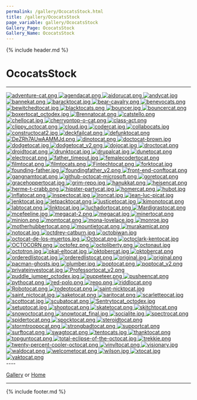 ```yaml
---
permalink: /gallery/OcocatsStock.html
title: /gallery/OcocatsStock
page_variable: gallery/OcocatsStock
Gallery_Page: OcocatsStock
Gallery_Name: OcocatsStock
---
```



{% include header.md %}

# OcocatsStock

----
<div class="image-container-OcocatsStock ImgContainer">
<a href="OcocatsStock/resized-adventure-cat.png" data-fancybox="gallery/Thumbnails/thumbnail-OcocatsStock-adventure-cat.png" data-caption="adventure-cat.png">
    <img class="image-thumb" src="https://Octocat-Dataset.imagelearning.community/gallery/Thumbnails/thumbnail-OcocatsStock-adventure-cat.png" alt="adventure-cat.png" />
</a>
<a href="OcocatsStock/resized-agendacat.png" data-fancybox="gallery/Thumbnails/thumbnail-OcocatsStock-agendacat.png" data-caption="agendacat.png">
    <img class="image-thumb" src="https://Octocat-Dataset.imagelearning.community/gallery/Thumbnails/thumbnail-OcocatsStock-agendacat.png" alt="agendacat.png" />
</a>
<a href="OcocatsStock/resized-aidorucat.png" data-fancybox="gallery/Thumbnails/thumbnail-OcocatsStock-aidorucat.png" data-caption="aidorucat.png">
    <img class="image-thumb" src="https://Octocat-Dataset.imagelearning.community/gallery/Thumbnails/thumbnail-OcocatsStock-aidorucat.png" alt="aidorucat.png" />
</a>
<a href="OcocatsStock/resized-andycat.jpg" data-fancybox="gallery/Thumbnails/thumbnail-OcocatsStock-andycat.jpg" data-caption="andycat.jpg">
    <img class="image-thumb" src="https://Octocat-Dataset.imagelearning.community/gallery/Thumbnails/thumbnail-OcocatsStock-andycat.jpg" alt="andycat.jpg" />
</a>
<a href="OcocatsStock/resized-bannekat.png" data-fancybox="gallery/Thumbnails/thumbnail-OcocatsStock-bannekat.png" data-caption="bannekat.png">
    <img class="image-thumb" src="https://Octocat-Dataset.imagelearning.community/gallery/Thumbnails/thumbnail-OcocatsStock-bannekat.png" alt="bannekat.png" />
</a>
<a href="OcocatsStock/resized-baracktocat.jpg" data-fancybox="gallery/Thumbnails/thumbnail-OcocatsStock-baracktocat.jpg" data-caption="baracktocat.jpg">
    <img class="image-thumb" src="https://Octocat-Dataset.imagelearning.community/gallery/Thumbnails/thumbnail-OcocatsStock-baracktocat.jpg" alt="baracktocat.jpg" />
</a>
<a href="OcocatsStock/resized-bear-cavalry.png" data-fancybox="gallery/Thumbnails/thumbnail-OcocatsStock-bear-cavalry.png" data-caption="bear-cavalry.png">
    <img class="image-thumb" src="https://Octocat-Dataset.imagelearning.community/gallery/Thumbnails/thumbnail-OcocatsStock-bear-cavalry.png" alt="bear-cavalry.png" />
</a>
<a href="OcocatsStock/resized-benevocats.png" data-fancybox="gallery/Thumbnails/thumbnail-OcocatsStock-benevocats.png" data-caption="benevocats.png">
    <img class="image-thumb" src="https://Octocat-Dataset.imagelearning.community/gallery/Thumbnails/thumbnail-OcocatsStock-benevocats.png" alt="benevocats.png" />
</a>
<a href="OcocatsStock/resized-bewitchedtocat.jpg" data-fancybox="gallery/Thumbnails/thumbnail-OcocatsStock-bewitchedtocat.jpg" data-caption="bewitchedtocat.jpg">
    <img class="image-thumb" src="https://Octocat-Dataset.imagelearning.community/gallery/Thumbnails/thumbnail-OcocatsStock-bewitchedtocat.jpg" alt="bewitchedtocat.jpg" />
</a>
<a href="OcocatsStock/resized-blacktocats.png" data-fancybox="gallery/Thumbnails/thumbnail-OcocatsStock-blacktocats.png" data-caption="blacktocats.png">
    <img class="image-thumb" src="https://Octocat-Dataset.imagelearning.community/gallery/Thumbnails/thumbnail-OcocatsStock-blacktocats.png" alt="blacktocats.png" />
</a>
<a href="OcocatsStock/resized-bouncer.jpg" data-fancybox="gallery/Thumbnails/thumbnail-OcocatsStock-bouncer.jpg" data-caption="bouncer.jpg">
    <img class="image-thumb" src="https://Octocat-Dataset.imagelearning.community/gallery/Thumbnails/thumbnail-OcocatsStock-bouncer.jpg" alt="bouncer.jpg" />
</a>
<a href="OcocatsStock/resized-bouncercat.png" data-fancybox="gallery/Thumbnails/thumbnail-OcocatsStock-bouncercat.png" data-caption="bouncercat.png">
    <img class="image-thumb" src="https://Octocat-Dataset.imagelearning.community/gallery/Thumbnails/thumbnail-OcocatsStock-bouncercat.png" alt="bouncercat.png" />
</a>
<a href="OcocatsStock/resized-boxertocat_octodex.jpg" data-fancybox="gallery/Thumbnails/thumbnail-OcocatsStock-boxertocat_octodex.jpg" data-caption="boxertocat_octodex.jpg">
    <img class="image-thumb" src="https://Octocat-Dataset.imagelearning.community/gallery/Thumbnails/thumbnail-OcocatsStock-boxertocat_octodex.jpg" alt="boxertocat_octodex.jpg" />
</a>
<a href="OcocatsStock/resized-Brennatocat.png" data-fancybox="gallery/Thumbnails/thumbnail-OcocatsStock-Brennatocat.png" data-caption="Brennatocat.png">
    <img class="image-thumb" src="https://Octocat-Dataset.imagelearning.community/gallery/Thumbnails/thumbnail-OcocatsStock-Brennatocat.png" alt="Brennatocat.png" />
</a>
<a href="OcocatsStock/resized-catstello.png" data-fancybox="gallery/Thumbnails/thumbnail-OcocatsStock-catstello.png" data-caption="catstello.png">
    <img class="image-thumb" src="https://Octocat-Dataset.imagelearning.community/gallery/Thumbnails/thumbnail-OcocatsStock-catstello.png" alt="catstello.png" />
</a>
<a href="OcocatsStock/resized-chellocat.jpg" data-fancybox="gallery/Thumbnails/thumbnail-OcocatsStock-chellocat.jpg" data-caption="chellocat.jpg">
    <img class="image-thumb" src="https://Octocat-Dataset.imagelearning.community/gallery/Thumbnails/thumbnail-OcocatsStock-chellocat.jpg" alt="chellocat.jpg" />
</a>
<a href="OcocatsStock/resized-cherryontop-o-cat.png" data-fancybox="gallery/Thumbnails/thumbnail-OcocatsStock-cherryontop-o-cat.png" data-caption="cherryontop-o-cat.png">
    <img class="image-thumb" src="https://Octocat-Dataset.imagelearning.community/gallery/Thumbnails/thumbnail-OcocatsStock-cherryontop-o-cat.png" alt="cherryontop-o-cat.png" />
</a>
<a href="OcocatsStock/resized-class-act.png" data-fancybox="gallery/Thumbnails/thumbnail-OcocatsStock-class-act.png" data-caption="class-act.png">
    <img class="image-thumb" src="https://Octocat-Dataset.imagelearning.community/gallery/Thumbnails/thumbnail-OcocatsStock-class-act.png" alt="class-act.png" />
</a>
<a href="OcocatsStock/resized-clippy_octocat.png" data-fancybox="gallery/Thumbnails/thumbnail-OcocatsStock-clippy_octocat.png" data-caption="clippy_octocat.png">
    <img class="image-thumb" src="https://Octocat-Dataset.imagelearning.community/gallery/Thumbnails/thumbnail-OcocatsStock-clippy_octocat.png" alt="clippy_octocat.png" />
</a>
<a href="OcocatsStock/resized-cloud.jpg" data-fancybox="gallery/Thumbnails/thumbnail-OcocatsStock-cloud.jpg" data-caption="cloud.jpg">
    <img class="image-thumb" src="https://Octocat-Dataset.imagelearning.community/gallery/Thumbnails/thumbnail-OcocatsStock-cloud.jpg" alt="cloud.jpg" />
</a>
<a href="OcocatsStock/resized-codercat.jpg" data-fancybox="gallery/Thumbnails/thumbnail-OcocatsStock-codercat.jpg" data-caption="codercat.jpg">
    <img class="image-thumb" src="https://Octocat-Dataset.imagelearning.community/gallery/Thumbnails/thumbnail-OcocatsStock-codercat.jpg" alt="codercat.jpg" />
</a>
<a href="OcocatsStock/resized-collabocats.jpg" data-fancybox="gallery/Thumbnails/thumbnail-OcocatsStock-collabocats.jpg" data-caption="collabocats.jpg">
    <img class="image-thumb" src="https://Octocat-Dataset.imagelearning.community/gallery/Thumbnails/thumbnail-OcocatsStock-collabocats.jpg" alt="collabocats.jpg" />
</a>
<a href="OcocatsStock/resized-constructocat2.jpg" data-fancybox="gallery/Thumbnails/thumbnail-OcocatsStock-constructocat2.jpg" data-caption="constructocat2.jpg">
    <img class="image-thumb" src="https://Octocat-Dataset.imagelearning.community/gallery/Thumbnails/thumbnail-OcocatsStock-constructocat2.jpg" alt="constructocat2.jpg" />
</a>
<a href="OcocatsStock/resized-deckfailcat.png" data-fancybox="gallery/Thumbnails/thumbnail-OcocatsStock-deckfailcat.png" data-caption="deckfailcat.png">
    <img class="image-thumb" src="https://Octocat-Dataset.imagelearning.community/gallery/Thumbnails/thumbnail-OcocatsStock-deckfailcat.png" alt="deckfailcat.png" />
</a>
<a href="OcocatsStock/resized-defunktocat.png" data-fancybox="gallery/Thumbnails/thumbnail-OcocatsStock-defunktocat.png" data-caption="defunktocat.png">
    <img class="image-thumb" src="https://Octocat-Dataset.imagelearning.community/gallery/Thumbnails/thumbnail-OcocatsStock-defunktocat.png" alt="defunktocat.png" />
</a>
<a href="OcocatsStock/resized-DeZRh7AUwAAMMJd.png" data-fancybox="gallery/Thumbnails/thumbnail-OcocatsStock-DeZRh7AUwAAMMJd.png" data-caption="DeZRh7AUwAAMMJd.png">
    <img class="image-thumb" src="https://Octocat-Dataset.imagelearning.community/gallery/Thumbnails/thumbnail-OcocatsStock-DeZRh7AUwAAMMJd.png" alt="DeZRh7AUwAAMMJd.png" />
</a>
<a href="OcocatsStock/resized-dinotocat.png" data-fancybox="gallery/Thumbnails/thumbnail-OcocatsStock-dinotocat.png" data-caption="dinotocat.png">
    <img class="image-thumb" src="https://Octocat-Dataset.imagelearning.community/gallery/Thumbnails/thumbnail-OcocatsStock-dinotocat.png" alt="dinotocat.png" />
</a>
<a href="OcocatsStock/resized-doctocat-brown.jpg" data-fancybox="gallery/Thumbnails/thumbnail-OcocatsStock-doctocat-brown.jpg" data-caption="doctocat-brown.jpg">
    <img class="image-thumb" src="https://Octocat-Dataset.imagelearning.community/gallery/Thumbnails/thumbnail-OcocatsStock-doctocat-brown.jpg" alt="doctocat-brown.jpg" />
</a>
<a href="OcocatsStock/resized-dodgetocat.jpg" data-fancybox="gallery/Thumbnails/thumbnail-OcocatsStock-dodgetocat.jpg" data-caption="dodgetocat.jpg">
    <img class="image-thumb" src="https://Octocat-Dataset.imagelearning.community/gallery/Thumbnails/thumbnail-OcocatsStock-dodgetocat.jpg" alt="dodgetocat.jpg" />
</a>
<a href="OcocatsStock/resized-dodgetocat_v2.png" data-fancybox="gallery/Thumbnails/thumbnail-OcocatsStock-dodgetocat_v2.png" data-caption="dodgetocat_v2.png">
    <img class="image-thumb" src="https://Octocat-Dataset.imagelearning.community/gallery/Thumbnails/thumbnail-OcocatsStock-dodgetocat_v2.png" alt="dodgetocat_v2.png" />
</a>
<a href="OcocatsStock/resized-dojocat.jpg" data-fancybox="gallery/Thumbnails/thumbnail-OcocatsStock-dojocat.jpg" data-caption="dojocat.jpg">
    <img class="image-thumb" src="https://Octocat-Dataset.imagelearning.community/gallery/Thumbnails/thumbnail-OcocatsStock-dojocat.jpg" alt="dojocat.jpg" />
</a>
<a href="OcocatsStock/resized-droctocat.png" data-fancybox="gallery/Thumbnails/thumbnail-OcocatsStock-droctocat.png" data-caption="droctocat.png">
    <img class="image-thumb" src="https://Octocat-Dataset.imagelearning.community/gallery/Thumbnails/thumbnail-OcocatsStock-droctocat.png" alt="droctocat.png" />
</a>
<a href="OcocatsStock/resized-droidtocat.png" data-fancybox="gallery/Thumbnails/thumbnail-OcocatsStock-droidtocat.png" data-caption="droidtocat.png">
    <img class="image-thumb" src="https://Octocat-Dataset.imagelearning.community/gallery/Thumbnails/thumbnail-OcocatsStock-droidtocat.png" alt="droidtocat.png" />
</a>
<a href="OcocatsStock/resized-drunktocat.jpg" data-fancybox="gallery/Thumbnails/thumbnail-OcocatsStock-drunktocat.jpg" data-caption="drunktocat.jpg">
    <img class="image-thumb" src="https://Octocat-Dataset.imagelearning.community/gallery/Thumbnails/thumbnail-OcocatsStock-drunktocat.jpg" alt="drunktocat.jpg" />
</a>
<a href="OcocatsStock/resized-drupalcat.jpg" data-fancybox="gallery/Thumbnails/thumbnail-OcocatsStock-drupalcat.jpg" data-caption="drupalcat.jpg">
    <img class="image-thumb" src="https://Octocat-Dataset.imagelearning.community/gallery/Thumbnails/thumbnail-OcocatsStock-drupalcat.jpg" alt="drupalcat.jpg" />
</a>
<a href="OcocatsStock/resized-dunetocat.png" data-fancybox="gallery/Thumbnails/thumbnail-OcocatsStock-dunetocat.png" data-caption="dunetocat.png">
    <img class="image-thumb" src="https://Octocat-Dataset.imagelearning.community/gallery/Thumbnails/thumbnail-OcocatsStock-dunetocat.png" alt="dunetocat.png" />
</a>
<a href="OcocatsStock/resized-electrocat.png" data-fancybox="gallery/Thumbnails/thumbnail-OcocatsStock-electrocat.png" data-caption="electrocat.png">
    <img class="image-thumb" src="https://Octocat-Dataset.imagelearning.community/gallery/Thumbnails/thumbnail-OcocatsStock-electrocat.png" alt="electrocat.png" />
</a>
<a href="OcocatsStock/resized-father_timeout.jpg" data-fancybox="gallery/Thumbnails/thumbnail-OcocatsStock-father_timeout.jpg" data-caption="father_timeout.jpg">
    <img class="image-thumb" src="https://Octocat-Dataset.imagelearning.community/gallery/Thumbnails/thumbnail-OcocatsStock-father_timeout.jpg" alt="father_timeout.jpg" />
</a>
<a href="OcocatsStock/resized-femalecodertocat.png" data-fancybox="gallery/Thumbnails/thumbnail-OcocatsStock-femalecodertocat.png" data-caption="femalecodertocat.png">
    <img class="image-thumb" src="https://Octocat-Dataset.imagelearning.community/gallery/Thumbnails/thumbnail-OcocatsStock-femalecodertocat.png" alt="femalecodertocat.png" />
</a>
<a href="OcocatsStock/resized-filmtocat.png" data-fancybox="gallery/Thumbnails/thumbnail-OcocatsStock-filmtocat.png" data-caption="filmtocat.png">
    <img class="image-thumb" src="https://Octocat-Dataset.imagelearning.community/gallery/Thumbnails/thumbnail-OcocatsStock-filmtocat.png" alt="filmtocat.png" />
</a>
<a href="OcocatsStock/resized-filmtocats.png" data-fancybox="gallery/Thumbnails/thumbnail-OcocatsStock-filmtocats.png" data-caption="filmtocats.png">
    <img class="image-thumb" src="https://Octocat-Dataset.imagelearning.community/gallery/Thumbnails/thumbnail-OcocatsStock-filmtocats.png" alt="filmtocats.png" />
</a>
<a href="OcocatsStock/resized-Fintechtocat.png" data-fancybox="gallery/Thumbnails/thumbnail-OcocatsStock-Fintechtocat.png" data-caption="Fintechtocat.png">
    <img class="image-thumb" src="https://Octocat-Dataset.imagelearning.community/gallery/Thumbnails/thumbnail-OcocatsStock-Fintechtocat.png" alt="Fintechtocat.png" />
</a>
<a href="OcocatsStock/resized-forktocat.jpg" data-fancybox="gallery/Thumbnails/thumbnail-OcocatsStock-forktocat.jpg" data-caption="forktocat.jpg">
    <img class="image-thumb" src="https://Octocat-Dataset.imagelearning.community/gallery/Thumbnails/thumbnail-OcocatsStock-forktocat.jpg" alt="forktocat.jpg" />
</a>
<a href="OcocatsStock/resized-founding-father.jpg" data-fancybox="gallery/Thumbnails/thumbnail-OcocatsStock-founding-father.jpg" data-caption="founding-father.jpg">
    <img class="image-thumb" src="https://Octocat-Dataset.imagelearning.community/gallery/Thumbnails/thumbnail-OcocatsStock-founding-father.jpg" alt="founding-father.jpg" />
</a>
<a href="OcocatsStock/resized-foundingfather_v2.png" data-fancybox="gallery/Thumbnails/thumbnail-OcocatsStock-foundingfather_v2.png" data-caption="foundingfather_v2.png">
    <img class="image-thumb" src="https://Octocat-Dataset.imagelearning.community/gallery/Thumbnails/thumbnail-OcocatsStock-foundingfather_v2.png" alt="foundingfather_v2.png" />
</a>
<a href="OcocatsStock/resized-front-end-conftocat.png" data-fancybox="gallery/Thumbnails/thumbnail-OcocatsStock-front-end-conftocat.png" data-caption="front-end-conftocat.png">
    <img class="image-thumb" src="https://Octocat-Dataset.imagelearning.community/gallery/Thumbnails/thumbnail-OcocatsStock-front-end-conftocat.png" alt="front-end-conftocat.png" />
</a>
<a href="OcocatsStock/resized-gangnamtocat.png" data-fancybox="gallery/Thumbnails/thumbnail-OcocatsStock-gangnamtocat.png" data-caption="gangnamtocat.png">
    <img class="image-thumb" src="https://Octocat-Dataset.imagelearning.community/gallery/Thumbnails/thumbnail-OcocatsStock-gangnamtocat.png" alt="gangnamtocat.png" />
</a>
<a href="OcocatsStock/resized-github-octocat-microsoft.png" data-fancybox="gallery/Thumbnails/thumbnail-OcocatsStock-github-octocat-microsoft.png" data-caption="github-octocat-microsoft.png">
    <img class="image-thumb" src="https://Octocat-Dataset.imagelearning.community/gallery/Thumbnails/thumbnail-OcocatsStock-github-octocat-microsoft.png" alt="github-octocat-microsoft.png" />
</a>
<a href="OcocatsStock/resized-goretocat.png" data-fancybox="gallery/Thumbnails/thumbnail-OcocatsStock-goretocat.png" data-caption="goretocat.png">
    <img class="image-thumb" src="https://Octocat-Dataset.imagelearning.community/gallery/Thumbnails/thumbnail-OcocatsStock-goretocat.png" alt="goretocat.png" />
</a>
<a href="OcocatsStock/resized-gracehoppertocat.jpg" data-fancybox="gallery/Thumbnails/thumbnail-OcocatsStock-gracehoppertocat.jpg" data-caption="gracehoppertocat.jpg">
    <img class="image-thumb" src="https://Octocat-Dataset.imagelearning.community/gallery/Thumbnails/thumbnail-OcocatsStock-gracehoppertocat.jpg" alt="gracehoppertocat.jpg" />
</a>
<a href="OcocatsStock/resized-grim-repo.jpg" data-fancybox="gallery/Thumbnails/thumbnail-OcocatsStock-grim-repo.jpg" data-caption="grim-repo.jpg">
    <img class="image-thumb" src="https://Octocat-Dataset.imagelearning.community/gallery/Thumbnails/thumbnail-OcocatsStock-grim-repo.jpg" alt="grim-repo.jpg" />
</a>
<a href="OcocatsStock/resized-hanukkat.png" data-fancybox="gallery/Thumbnails/thumbnail-OcocatsStock-hanukkat.png" data-caption="hanukkat.png">
    <img class="image-thumb" src="https://Octocat-Dataset.imagelearning.community/gallery/Thumbnails/thumbnail-OcocatsStock-hanukkat.png" alt="hanukkat.png" />
</a>
<a href="OcocatsStock/resized-heisencat.png" data-fancybox="gallery/Thumbnails/thumbnail-OcocatsStock-heisencat.png" data-caption="heisencat.png">
    <img class="image-thumb" src="https://Octocat-Dataset.imagelearning.community/gallery/Thumbnails/thumbnail-OcocatsStock-heisencat.png" alt="heisencat.png" />
</a>
<a href="OcocatsStock/resized-herme-t-crabb.png" data-fancybox="gallery/Thumbnails/thumbnail-OcocatsStock-herme-t-crabb.png" data-caption="herme-t-crabb.png">
    <img class="image-thumb" src="https://Octocat-Dataset.imagelearning.community/gallery/Thumbnails/thumbnail-OcocatsStock-herme-t-crabb.png" alt="herme-t-crabb.png" />
</a>
<a href="OcocatsStock/resized-hipster-partycat.jpg" data-fancybox="gallery/Thumbnails/thumbnail-OcocatsStock-hipster-partycat.jpg" data-caption="hipster-partycat.jpg">
    <img class="image-thumb" src="https://Octocat-Dataset.imagelearning.community/gallery/Thumbnails/thumbnail-OcocatsStock-hipster-partycat.jpg" alt="hipster-partycat.jpg" />
</a>
<a href="OcocatsStock/resized-homercat.png" data-fancybox="gallery/Thumbnails/thumbnail-OcocatsStock-homercat.png" data-caption="homercat.png">
    <img class="image-thumb" src="https://Octocat-Dataset.imagelearning.community/gallery/Thumbnails/thumbnail-OcocatsStock-homercat.png" alt="homercat.png" />
</a>
<a href="OcocatsStock/resized-hubot.jpg" data-fancybox="gallery/Thumbnails/thumbnail-OcocatsStock-hubot.jpg" data-caption="hubot.jpg">
    <img class="image-thumb" src="https://Octocat-Dataset.imagelearning.community/gallery/Thumbnails/thumbnail-OcocatsStock-hubot.jpg" alt="hubot.jpg" />
</a>
<a href="OcocatsStock/resized-inflatocat.png" data-fancybox="gallery/Thumbnails/thumbnail-OcocatsStock-inflatocat.png" data-caption="inflatocat.png">
    <img class="image-thumb" src="https://Octocat-Dataset.imagelearning.community/gallery/Thumbnails/thumbnail-OcocatsStock-inflatocat.png" alt="inflatocat.png" />
</a>
<a href="OcocatsStock/resized-inspectocat.jpg" data-fancybox="gallery/Thumbnails/thumbnail-OcocatsStock-inspectocat.jpg" data-caption="inspectocat.jpg">
    <img class="image-thumb" src="https://Octocat-Dataset.imagelearning.community/gallery/Thumbnails/thumbnail-OcocatsStock-inspectocat.jpg" alt="inspectocat.jpg" />
</a>
<a href="OcocatsStock/resized-ironcat.jpg" data-fancybox="gallery/Thumbnails/thumbnail-OcocatsStock-ironcat.jpg" data-caption="ironcat.jpg">
    <img class="image-thumb" src="https://Octocat-Dataset.imagelearning.community/gallery/Thumbnails/thumbnail-OcocatsStock-ironcat.jpg" alt="ironcat.jpg" />
</a>
<a href="OcocatsStock/resized-jean-luc-picat.jpg" data-fancybox="gallery/Thumbnails/thumbnail-OcocatsStock-jean-luc-picat.jpg" data-caption="jean-luc-picat.jpg">
    <img class="image-thumb" src="https://Octocat-Dataset.imagelearning.community/gallery/Thumbnails/thumbnail-OcocatsStock-jean-luc-picat.jpg" alt="jean-luc-picat.jpg" />
</a>
<a href="OcocatsStock/resized-jenktocat.jpg" data-fancybox="gallery/Thumbnails/thumbnail-OcocatsStock-jenktocat.jpg" data-caption="jenktocat.jpg">
    <img class="image-thumb" src="https://Octocat-Dataset.imagelearning.community/gallery/Thumbnails/thumbnail-OcocatsStock-jenktocat.jpg" alt="jenktocat.jpg" />
</a>
<a href="OcocatsStock/resized-jetpacktocat.png" data-fancybox="gallery/Thumbnails/thumbnail-OcocatsStock-jetpacktocat.png" data-caption="jetpacktocat.png">
    <img class="image-thumb" src="https://Octocat-Dataset.imagelearning.community/gallery/Thumbnails/thumbnail-OcocatsStock-jetpacktocat.png" alt="jetpacktocat.png" />
</a>
<a href="OcocatsStock/resized-justicetocat.jpg" data-fancybox="gallery/Thumbnails/thumbnail-OcocatsStock-justicetocat.jpg" data-caption="justicetocat.jpg">
    <img class="image-thumb" src="https://Octocat-Dataset.imagelearning.community/gallery/Thumbnails/thumbnail-OcocatsStock-justicetocat.jpg" alt="justicetocat.jpg" />
</a>
<a href="OcocatsStock/resized-kimonotocat.png" data-fancybox="gallery/Thumbnails/thumbnail-OcocatsStock-kimonotocat.png" data-caption="kimonotocat.png">
    <img class="image-thumb" src="https://Octocat-Dataset.imagelearning.community/gallery/Thumbnails/thumbnail-OcocatsStock-kimonotocat.png" alt="kimonotocat.png" />
</a>
<a href="OcocatsStock/resized-labtocat.png" data-fancybox="gallery/Thumbnails/thumbnail-OcocatsStock-labtocat.png" data-caption="labtocat.png">
    <img class="image-thumb" src="https://Octocat-Dataset.imagelearning.community/gallery/Thumbnails/thumbnail-OcocatsStock-labtocat.png" alt="labtocat.png" />
</a>
<a href="OcocatsStock/resized-linktocat.jpg" data-fancybox="gallery/Thumbnails/thumbnail-OcocatsStock-linktocat.jpg" data-caption="linktocat.jpg">
    <img class="image-thumb" src="https://Octocat-Dataset.imagelearning.community/gallery/Thumbnails/thumbnail-OcocatsStock-linktocat.jpg" alt="linktocat.jpg" />
</a>
<a href="OcocatsStock/resized-luchadortocat.png" data-fancybox="gallery/Thumbnails/thumbnail-OcocatsStock-luchadortocat.png" data-caption="luchadortocat.png">
    <img class="image-thumb" src="https://Octocat-Dataset.imagelearning.community/gallery/Thumbnails/thumbnail-OcocatsStock-luchadortocat.png" alt="luchadortocat.png" />
</a>
<a href="OcocatsStock/resized-Mardigrastocat.png" data-fancybox="gallery/Thumbnails/thumbnail-OcocatsStock-Mardigrastocat.png" data-caption="Mardigrastocat.png">
    <img class="image-thumb" src="https://Octocat-Dataset.imagelearning.community/gallery/Thumbnails/thumbnail-OcocatsStock-Mardigrastocat.png" alt="Mardigrastocat.png" />
</a>
<a href="OcocatsStock/resized-mcefeeline.jpg" data-fancybox="gallery/Thumbnails/thumbnail-OcocatsStock-mcefeeline.jpg" data-caption="mcefeeline.jpg">
    <img class="image-thumb" src="https://Octocat-Dataset.imagelearning.community/gallery/Thumbnails/thumbnail-OcocatsStock-mcefeeline.jpg" alt="mcefeeline.jpg" />
</a>
<a href="OcocatsStock/resized-megacat-2.png" data-fancybox="gallery/Thumbnails/thumbnail-OcocatsStock-megacat-2.png" data-caption="megacat-2.png">
    <img class="image-thumb" src="https://Octocat-Dataset.imagelearning.community/gallery/Thumbnails/thumbnail-OcocatsStock-megacat-2.png" alt="megacat-2.png" />
</a>
<a href="OcocatsStock/resized-megacat.jpg" data-fancybox="gallery/Thumbnails/thumbnail-OcocatsStock-megacat.jpg" data-caption="megacat.jpg">
    <img class="image-thumb" src="https://Octocat-Dataset.imagelearning.community/gallery/Thumbnails/thumbnail-OcocatsStock-megacat.jpg" alt="megacat.jpg" />
</a>
<a href="OcocatsStock/resized-minertocat.png" data-fancybox="gallery/Thumbnails/thumbnail-OcocatsStock-minertocat.png" data-caption="minertocat.png">
    <img class="image-thumb" src="https://Octocat-Dataset.imagelearning.community/gallery/Thumbnails/thumbnail-OcocatsStock-minertocat.png" alt="minertocat.png" />
</a>
<a href="OcocatsStock/resized-minion.png" data-fancybox="gallery/Thumbnails/thumbnail-OcocatsStock-minion.png" data-caption="minion.png">
    <img class="image-thumb" src="https://Octocat-Dataset.imagelearning.community/gallery/Thumbnails/thumbnail-OcocatsStock-minion.png" alt="minion.png" />
</a>
<a href="OcocatsStock/resized-momtocat.png" data-fancybox="gallery/Thumbnails/thumbnail-OcocatsStock-momtocat.png" data-caption="momtocat.png">
    <img class="image-thumb" src="https://Octocat-Dataset.imagelearning.community/gallery/Thumbnails/thumbnail-OcocatsStock-momtocat.png" alt="momtocat.png" />
</a>
<a href="OcocatsStock/resized-mona-lovelace.jpg" data-fancybox="gallery/Thumbnails/thumbnail-OcocatsStock-mona-lovelace.jpg" data-caption="mona-lovelace.jpg">
    <img class="image-thumb" src="https://Octocat-Dataset.imagelearning.community/gallery/Thumbnails/thumbnail-OcocatsStock-mona-lovelace.jpg" alt="mona-lovelace.jpg" />
</a>
<a href="OcocatsStock/resized-monroe.jpg" data-fancybox="gallery/Thumbnails/thumbnail-OcocatsStock-monroe.jpg" data-caption="monroe.jpg">
    <img class="image-thumb" src="https://Octocat-Dataset.imagelearning.community/gallery/Thumbnails/thumbnail-OcocatsStock-monroe.jpg" alt="monroe.jpg" />
</a>
<a href="OcocatsStock/resized-motherhubbertocat.png" data-fancybox="gallery/Thumbnails/thumbnail-OcocatsStock-motherhubbertocat.png" data-caption="motherhubbertocat.png">
    <img class="image-thumb" src="https://Octocat-Dataset.imagelearning.community/gallery/Thumbnails/thumbnail-OcocatsStock-motherhubbertocat.png" alt="motherhubbertocat.png" />
</a>
<a href="OcocatsStock/resized-mountietocat.png" data-fancybox="gallery/Thumbnails/thumbnail-OcocatsStock-mountietocat.png" data-caption="mountietocat.png">
    <img class="image-thumb" src="https://Octocat-Dataset.imagelearning.community/gallery/Thumbnails/thumbnail-OcocatsStock-mountietocat.png" alt="mountietocat.png" />
</a>
<a href="OcocatsStock/resized-murakamicat.png" data-fancybox="gallery/Thumbnails/thumbnail-OcocatsStock-murakamicat.png" data-caption="murakamicat.png">
    <img class="image-thumb" src="https://Octocat-Dataset.imagelearning.community/gallery/Thumbnails/thumbnail-OcocatsStock-murakamicat.png" alt="murakamicat.png" />
</a>
<a href="OcocatsStock/resized-notocat.jpg" data-fancybox="gallery/Thumbnails/thumbnail-OcocatsStock-notocat.jpg" data-caption="notocat.jpg">
    <img class="image-thumb" src="https://Octocat-Dataset.imagelearning.community/gallery/Thumbnails/thumbnail-OcocatsStock-notocat.jpg" alt="notocat.jpg" />
</a>
<a href="OcocatsStock/resized-octdrey-catburn.jpg" data-fancybox="gallery/Thumbnails/thumbnail-OcocatsStock-octdrey-catburn.jpg" data-caption="octdrey-catburn.jpg">
    <img class="image-thumb" src="https://Octocat-Dataset.imagelearning.community/gallery/Thumbnails/thumbnail-OcocatsStock-octdrey-catburn.jpg" alt="octdrey-catburn.jpg" />
</a>
<a href="OcocatsStock/resized-octobiwan.jpg" data-fancybox="gallery/Thumbnails/thumbnail-OcocatsStock-octobiwan.jpg" data-caption="octobiwan.jpg">
    <img class="image-thumb" src="https://Octocat-Dataset.imagelearning.community/gallery/Thumbnails/thumbnail-OcocatsStock-octobiwan.jpg" alt="octobiwan.jpg" />
</a>
<a href="OcocatsStock/resized-octocat-de-los-muertos.jpg" data-fancybox="gallery/Thumbnails/thumbnail-OcocatsStock-octocat-de-los-muertos.jpg" data-caption="octocat-de-los-muertos.jpg">
    <img class="image-thumb" src="https://Octocat-Dataset.imagelearning.community/gallery/Thumbnails/thumbnail-OcocatsStock-octocat-de-los-muertos.jpg" alt="octocat-de-los-muertos.jpg" />
</a>
<a href="OcocatsStock/resized-Octocat.png" data-fancybox="gallery/Thumbnails/thumbnail-OcocatsStock-Octocat.png" data-caption="Octocat.png">
    <img class="image-thumb" src="https://Octocat-Dataset.imagelearning.community/gallery/Thumbnails/thumbnail-OcocatsStock-Octocat.png" alt="Octocat.png" />
</a>
<a href="OcocatsStock/resized-octoclark-kentocat.jpg" data-fancybox="gallery/Thumbnails/thumbnail-OcocatsStock-octoclark-kentocat.jpg" data-caption="octoclark-kentocat.jpg">
    <img class="image-thumb" src="https://Octocat-Dataset.imagelearning.community/gallery/Thumbnails/thumbnail-OcocatsStock-octoclark-kentocat.jpg" alt="octoclark-kentocat.jpg" />
</a>
<a href="OcocatsStock/resized-OCTOCORN.png" data-fancybox="gallery/Thumbnails/thumbnail-OcocatsStock-OCTOCORN.png" data-caption="OCTOCORN.png">
    <img class="image-thumb" src="https://Octocat-Dataset.imagelearning.community/gallery/Thumbnails/thumbnail-OcocatsStock-OCTOCORN.png" alt="OCTOCORN.png" />
</a>
<a href="OcocatsStock/resized-octofez.png" data-fancybox="gallery/Thumbnails/thumbnail-OcocatsStock-octofez.png" data-caption="octofez.png">
    <img class="image-thumb" src="https://Octocat-Dataset.imagelearning.community/gallery/Thumbnails/thumbnail-OcocatsStock-octofez.png" alt="octofez.png" />
</a>
<a href="OcocatsStock/resized-octoliberty.png" data-fancybox="gallery/Thumbnails/thumbnail-OcocatsStock-octoliberty.png" data-caption="octoliberty.png">
    <img class="image-thumb" src="https://Octocat-Dataset.imagelearning.community/gallery/Thumbnails/thumbnail-OcocatsStock-octoliberty.png" alt="octoliberty.png" />
</a>
<a href="OcocatsStock/resized-octonaut.jpg" data-fancybox="gallery/Thumbnails/thumbnail-OcocatsStock-octonaut.jpg" data-caption="octonaut.jpg">
    <img class="image-thumb" src="https://Octocat-Dataset.imagelearning.community/gallery/Thumbnails/thumbnail-OcocatsStock-octonaut.jpg" alt="octonaut.jpg" />
</a>
<a href="OcocatsStock/resized-octotron.jpg" data-fancybox="gallery/Thumbnails/thumbnail-OcocatsStock-octotron.jpg" data-caption="octotron.jpg">
    <img class="image-thumb" src="https://Octocat-Dataset.imagelearning.community/gallery/Thumbnails/thumbnail-OcocatsStock-octotron.jpg" alt="octotron.jpg" />
</a>
<a href="OcocatsStock/resized-okal-eltocat.jpg" data-fancybox="gallery/Thumbnails/thumbnail-OcocatsStock-okal-eltocat.jpg" data-caption="okal-eltocat.jpg">
    <img class="image-thumb" src="https://Octocat-Dataset.imagelearning.community/gallery/Thumbnails/thumbnail-OcocatsStock-okal-eltocat.jpg" alt="okal-eltocat.jpg" />
</a>
<a href="OcocatsStock/resized-oktobercat.jpg" data-fancybox="gallery/Thumbnails/thumbnail-OcocatsStock-oktobercat.jpg" data-caption="oktobercat.jpg">
    <img class="image-thumb" src="https://Octocat-Dataset.imagelearning.community/gallery/Thumbnails/thumbnail-OcocatsStock-oktobercat.jpg" alt="oktobercat.jpg" />
</a>
<a href="OcocatsStock/resized-oktobercat.png" data-fancybox="gallery/Thumbnails/thumbnail-OcocatsStock-oktobercat.png" data-caption="oktobercat.png">
    <img class="image-thumb" src="https://Octocat-Dataset.imagelearning.community/gallery/Thumbnails/thumbnail-OcocatsStock-oktobercat.png" alt="oktobercat.png" />
</a>
<a href="OcocatsStock/resized-orderedlistocat.jpg" data-fancybox="gallery/Thumbnails/thumbnail-OcocatsStock-orderedlistocat.jpg" data-caption="orderedlistocat.jpg">
    <img class="image-thumb" src="https://Octocat-Dataset.imagelearning.community/gallery/Thumbnails/thumbnail-OcocatsStock-orderedlistocat.jpg" alt="orderedlistocat.jpg" />
</a>
<a href="OcocatsStock/resized-orderedlistocat.png" data-fancybox="gallery/Thumbnails/thumbnail-OcocatsStock-orderedlistocat.png" data-caption="orderedlistocat.png">
    <img class="image-thumb" src="https://Octocat-Dataset.imagelearning.community/gallery/Thumbnails/thumbnail-OcocatsStock-orderedlistocat.png" alt="orderedlistocat.png" />
</a>
<a href="OcocatsStock/resized-original.jpg" data-fancybox="gallery/Thumbnails/thumbnail-OcocatsStock-original.jpg" data-caption="original.jpg">
    <img class="image-thumb" src="https://Octocat-Dataset.imagelearning.community/gallery/Thumbnails/thumbnail-OcocatsStock-original.jpg" alt="original.jpg" />
</a>
<a href="OcocatsStock/resized-original.png" data-fancybox="gallery/Thumbnails/thumbnail-OcocatsStock-original.png" data-caption="original.png">
    <img class="image-thumb" src="https://Octocat-Dataset.imagelearning.community/gallery/Thumbnails/thumbnail-OcocatsStock-original.png" alt="original.png" />
</a>
<a href="OcocatsStock/resized-pacman-ghosts.jpg" data-fancybox="gallery/Thumbnails/thumbnail-OcocatsStock-pacman-ghosts.jpg" data-caption="pacman-ghosts.jpg">
    <img class="image-thumb" src="https://Octocat-Dataset.imagelearning.community/gallery/Thumbnails/thumbnail-OcocatsStock-pacman-ghosts.jpg" alt="pacman-ghosts.jpg" />
</a>
<a href="OcocatsStock/resized-plumber.jpg" data-fancybox="gallery/Thumbnails/thumbnail-OcocatsStock-plumber.jpg" data-caption="plumber.jpg">
    <img class="image-thumb" src="https://Octocat-Dataset.imagelearning.community/gallery/Thumbnails/thumbnail-OcocatsStock-plumber.jpg" alt="plumber.jpg" />
</a>
<a href="OcocatsStock/resized-poptocat.png" data-fancybox="gallery/Thumbnails/thumbnail-OcocatsStock-poptocat.png" data-caption="poptocat.png">
    <img class="image-thumb" src="https://Octocat-Dataset.imagelearning.community/gallery/Thumbnails/thumbnail-OcocatsStock-poptocat.png" alt="poptocat.png" />
</a>
<a href="OcocatsStock/resized-poptocat_v2.png" data-fancybox="gallery/Thumbnails/thumbnail-OcocatsStock-poptocat_v2.png" data-caption="poptocat_v2.png">
    <img class="image-thumb" src="https://Octocat-Dataset.imagelearning.community/gallery/Thumbnails/thumbnail-OcocatsStock-poptocat_v2.png" alt="poptocat_v2.png" />
</a>
<a href="OcocatsStock/resized-privateinvestocat.jpg" data-fancybox="gallery/Thumbnails/thumbnail-OcocatsStock-privateinvestocat.jpg" data-caption="privateinvestocat.jpg">
    <img class="image-thumb" src="https://Octocat-Dataset.imagelearning.community/gallery/Thumbnails/thumbnail-OcocatsStock-privateinvestocat.jpg" alt="privateinvestocat.jpg" />
</a>
<a href="OcocatsStock/resized-Professortocat_v2.png" data-fancybox="gallery/Thumbnails/thumbnail-OcocatsStock-Professortocat_v2.png" data-caption="Professortocat_v2.png">
    <img class="image-thumb" src="https://Octocat-Dataset.imagelearning.community/gallery/Thumbnails/thumbnail-OcocatsStock-Professortocat_v2.png" alt="Professortocat_v2.png" />
</a>
<a href="OcocatsStock/resized-puddle_jumper_octodex.jpg" data-fancybox="gallery/Thumbnails/thumbnail-OcocatsStock-puddle_jumper_octodex.jpg" data-caption="puddle_jumper_octodex.jpg">
    <img class="image-thumb" src="https://Octocat-Dataset.imagelearning.community/gallery/Thumbnails/thumbnail-OcocatsStock-puddle_jumper_octodex.jpg" alt="puddle_jumper_octodex.jpg" />
</a>
<a href="OcocatsStock/resized-puppeteer.png" data-fancybox="gallery/Thumbnails/thumbnail-OcocatsStock-puppeteer.png" data-caption="puppeteer.png">
    <img class="image-thumb" src="https://Octocat-Dataset.imagelearning.community/gallery/Thumbnails/thumbnail-OcocatsStock-puppeteer.png" alt="puppeteer.png" />
</a>
<a href="OcocatsStock/resized-pusheencat.png" data-fancybox="gallery/Thumbnails/thumbnail-OcocatsStock-pusheencat.png" data-caption="pusheencat.png">
    <img class="image-thumb" src="https://Octocat-Dataset.imagelearning.community/gallery/Thumbnails/thumbnail-OcocatsStock-pusheencat.png" alt="pusheencat.png" />
</a>
<a href="OcocatsStock/resized-pythocat.png" data-fancybox="gallery/Thumbnails/thumbnail-OcocatsStock-pythocat.png" data-caption="pythocat.png">
    <img class="image-thumb" src="https://Octocat-Dataset.imagelearning.community/gallery/Thumbnails/thumbnail-OcocatsStock-pythocat.png" alt="pythocat.png" />
</a>
<a href="OcocatsStock/resized-red-polo.png" data-fancybox="gallery/Thumbnails/thumbnail-OcocatsStock-red-polo.png" data-caption="red-polo.png">
    <img class="image-thumb" src="https://Octocat-Dataset.imagelearning.community/gallery/Thumbnails/thumbnail-OcocatsStock-red-polo.png" alt="red-polo.png" />
</a>
<a href="OcocatsStock/resized-repo.png" data-fancybox="gallery/Thumbnails/thumbnail-OcocatsStock-repo.png" data-caption="repo.png">
    <img class="image-thumb" src="https://Octocat-Dataset.imagelearning.community/gallery/Thumbnails/thumbnail-OcocatsStock-repo.png" alt="repo.png" />
</a>
<a href="OcocatsStock/resized-riddlocat.png" data-fancybox="gallery/Thumbnails/thumbnail-OcocatsStock-riddlocat.png" data-caption="riddlocat.png">
    <img class="image-thumb" src="https://Octocat-Dataset.imagelearning.community/gallery/Thumbnails/thumbnail-OcocatsStock-riddlocat.png" alt="riddlocat.png" />
</a>
<a href="OcocatsStock/resized-Robotocat.png" data-fancybox="gallery/Thumbnails/thumbnail-OcocatsStock-Robotocat.png" data-caption="Robotocat.png">
    <img class="image-thumb" src="https://Octocat-Dataset.imagelearning.community/gallery/Thumbnails/thumbnail-OcocatsStock-Robotocat.png" alt="Robotocat.png" />
</a>
<a href="OcocatsStock/resized-rodeotocat.png" data-fancybox="gallery/Thumbnails/thumbnail-OcocatsStock-rodeotocat.png" data-caption="rodeotocat.png">
    <img class="image-thumb" src="https://Octocat-Dataset.imagelearning.community/gallery/Thumbnails/thumbnail-OcocatsStock-rodeotocat.png" alt="rodeotocat.png" />
</a>
<a href="OcocatsStock/resized-saint-nicktocat.jpg" data-fancybox="gallery/Thumbnails/thumbnail-OcocatsStock-saint-nicktocat.jpg" data-caption="saint-nicktocat.jpg">
    <img class="image-thumb" src="https://Octocat-Dataset.imagelearning.community/gallery/Thumbnails/thumbnail-OcocatsStock-saint-nicktocat.jpg" alt="saint-nicktocat.jpg" />
</a>
<a href="OcocatsStock/resized-saint_nictocat.jpg" data-fancybox="gallery/Thumbnails/thumbnail-OcocatsStock-saint_nictocat.jpg" data-caption="saint_nictocat.jpg">
    <img class="image-thumb" src="https://Octocat-Dataset.imagelearning.community/gallery/Thumbnails/thumbnail-OcocatsStock-saint_nictocat.jpg" alt="saint_nictocat.jpg" />
</a>
<a href="OcocatsStock/resized-saketocat.png" data-fancybox="gallery/Thumbnails/thumbnail-OcocatsStock-saketocat.png" data-caption="saketocat.png">
    <img class="image-thumb" src="https://Octocat-Dataset.imagelearning.community/gallery/Thumbnails/thumbnail-OcocatsStock-saketocat.png" alt="saketocat.png" />
</a>
<a href="OcocatsStock/resized-saritocat.png" data-fancybox="gallery/Thumbnails/thumbnail-OcocatsStock-saritocat.png" data-caption="saritocat.png">
    <img class="image-thumb" src="https://Octocat-Dataset.imagelearning.community/gallery/Thumbnails/thumbnail-OcocatsStock-saritocat.png" alt="saritocat.png" />
</a>
<a href="OcocatsStock/resized-scarletteocat.jpg" data-fancybox="gallery/Thumbnails/thumbnail-OcocatsStock-scarletteocat.jpg" data-caption="scarletteocat.jpg">
    <img class="image-thumb" src="https://Octocat-Dataset.imagelearning.community/gallery/Thumbnails/thumbnail-OcocatsStock-scarletteocat.jpg" alt="scarletteocat.jpg" />
</a>
<a href="OcocatsStock/resized-scottocat.jpg" data-fancybox="gallery/Thumbnails/thumbnail-OcocatsStock-scottocat.jpg" data-caption="scottocat.jpg">
    <img class="image-thumb" src="https://Octocat-Dataset.imagelearning.community/gallery/Thumbnails/thumbnail-OcocatsStock-scottocat.jpg" alt="scottocat.jpg" />
</a>
<a href="OcocatsStock/resized-scubatocat.png" data-fancybox="gallery/Thumbnails/thumbnail-OcocatsStock-scubatocat.png" data-caption="scubatocat.png">
    <img class="image-thumb" src="https://Octocat-Dataset.imagelearning.community/gallery/Thumbnails/thumbnail-OcocatsStock-scubatocat.png" alt="scubatocat.png" />
</a>
<a href="OcocatsStock/resized-Sentrytocat_octodex.jpg" data-fancybox="gallery/Thumbnails/thumbnail-OcocatsStock-Sentrytocat_octodex.jpg" data-caption="Sentrytocat_octodex.jpg">
    <img class="image-thumb" src="https://Octocat-Dataset.imagelearning.community/gallery/Thumbnails/thumbnail-OcocatsStock-Sentrytocat_octodex.jpg" alt="Sentrytocat_octodex.jpg" />
</a>
<a href="OcocatsStock/resized-setuptocat.jpg" data-fancybox="gallery/Thumbnails/thumbnail-OcocatsStock-setuptocat.jpg" data-caption="setuptocat.jpg">
    <img class="image-thumb" src="https://Octocat-Dataset.imagelearning.community/gallery/Thumbnails/thumbnail-OcocatsStock-setuptocat.jpg" alt="setuptocat.jpg" />
</a>
<a href="OcocatsStock/resized-shoptocat.png" data-fancybox="gallery/Thumbnails/thumbnail-OcocatsStock-shoptocat.png" data-caption="shoptocat.png">
    <img class="image-thumb" src="https://Octocat-Dataset.imagelearning.community/gallery/Thumbnails/thumbnail-OcocatsStock-shoptocat.png" alt="shoptocat.png" />
</a>
<a href="OcocatsStock/resized-skatetocat.png" data-fancybox="gallery/Thumbnails/thumbnail-OcocatsStock-skatetocat.png" data-caption="skatetocat.png">
    <img class="image-thumb" src="https://Octocat-Dataset.imagelearning.community/gallery/Thumbnails/thumbnail-OcocatsStock-skatetocat.png" alt="skatetocat.png" />
</a>
<a href="OcocatsStock/resized-skitchtocat.png" data-fancybox="gallery/Thumbnails/thumbnail-OcocatsStock-skitchtocat.png" data-caption="skitchtocat.png">
    <img class="image-thumb" src="https://Octocat-Dataset.imagelearning.community/gallery/Thumbnails/thumbnail-OcocatsStock-skitchtocat.png" alt="skitchtocat.png" />
</a>
<a href="OcocatsStock/resized-snowoctocat.png" data-fancybox="gallery/Thumbnails/thumbnail-OcocatsStock-snowoctocat.png" data-caption="snowoctocat.png">
    <img class="image-thumb" src="https://Octocat-Dataset.imagelearning.community/gallery/Thumbnails/thumbnail-OcocatsStock-snowoctocat.png" alt="snowoctocat.png" />
</a>
<a href="OcocatsStock/resized-snowtocat_final.jpg" data-fancybox="gallery/Thumbnails/thumbnail-OcocatsStock-snowtocat_final.jpg" data-caption="snowtocat_final.jpg">
    <img class="image-thumb" src="https://Octocat-Dataset.imagelearning.community/gallery/Thumbnails/thumbnail-OcocatsStock-snowtocat_final.jpg" alt="snowtocat_final.jpg" />
</a>
<a href="OcocatsStock/resized-socialite.jpg" data-fancybox="gallery/Thumbnails/thumbnail-OcocatsStock-socialite.jpg" data-caption="socialite.jpg">
    <img class="image-thumb" src="https://Octocat-Dataset.imagelearning.community/gallery/Thumbnails/thumbnail-OcocatsStock-socialite.jpg" alt="socialite.jpg" />
</a>
<a href="OcocatsStock/resized-spectrocat.png" data-fancybox="gallery/Thumbnails/thumbnail-OcocatsStock-spectrocat.png" data-caption="spectrocat.png">
    <img class="image-thumb" src="https://Octocat-Dataset.imagelearning.community/gallery/Thumbnails/thumbnail-OcocatsStock-spectrocat.png" alt="spectrocat.png" />
</a>
<a href="OcocatsStock/resized-spidertocat.png" data-fancybox="gallery/Thumbnails/thumbnail-OcocatsStock-spidertocat.png" data-caption="spidertocat.png">
    <img class="image-thumb" src="https://Octocat-Dataset.imagelearning.community/gallery/Thumbnails/thumbnail-OcocatsStock-spidertocat.png" alt="spidertocat.png" />
</a>
<a href="OcocatsStock/resized-spocktocat.png" data-fancybox="gallery/Thumbnails/thumbnail-OcocatsStock-spocktocat.png" data-caption="spocktocat.png">
    <img class="image-thumb" src="https://Octocat-Dataset.imagelearning.community/gallery/Thumbnails/thumbnail-OcocatsStock-spocktocat.png" alt="spocktocat.png" />
</a>
<a href="OcocatsStock/resized-steroidtocat.png" data-fancybox="gallery/Thumbnails/thumbnail-OcocatsStock-steroidtocat.png" data-caption="steroidtocat.png">
    <img class="image-thumb" src="https://Octocat-Dataset.imagelearning.community/gallery/Thumbnails/thumbnail-OcocatsStock-steroidtocat.png" alt="steroidtocat.png" />
</a>
<a href="OcocatsStock/resized-stormtroopocat.png" data-fancybox="gallery/Thumbnails/thumbnail-OcocatsStock-stormtroopocat.png" data-caption="stormtroopocat.png">
    <img class="image-thumb" src="https://Octocat-Dataset.imagelearning.community/gallery/Thumbnails/thumbnail-OcocatsStock-stormtroopocat.png" alt="stormtroopocat.png" />
</a>
<a href="OcocatsStock/resized-strongbadtocat.png" data-fancybox="gallery/Thumbnails/thumbnail-OcocatsStock-strongbadtocat.png" data-caption="strongbadtocat.png">
    <img class="image-thumb" src="https://Octocat-Dataset.imagelearning.community/gallery/Thumbnails/thumbnail-OcocatsStock-strongbadtocat.png" alt="strongbadtocat.png" />
</a>
<a href="OcocatsStock/resized-supportcat.png" data-fancybox="gallery/Thumbnails/thumbnail-OcocatsStock-supportcat.png" data-caption="supportcat.png">
    <img class="image-thumb" src="https://Octocat-Dataset.imagelearning.community/gallery/Thumbnails/thumbnail-OcocatsStock-supportcat.png" alt="supportcat.png" />
</a>
<a href="OcocatsStock/resized-surftocat.png" data-fancybox="gallery/Thumbnails/thumbnail-OcocatsStock-surftocat.png" data-caption="surftocat.png">
    <img class="image-thumb" src="https://Octocat-Dataset.imagelearning.community/gallery/Thumbnails/thumbnail-OcocatsStock-surftocat.png" alt="surftocat.png" />
</a>
<a href="OcocatsStock/resized-swagtocat.png" data-fancybox="gallery/Thumbnails/thumbnail-OcocatsStock-swagtocat.png" data-caption="swagtocat.png">
    <img class="image-thumb" src="https://Octocat-Dataset.imagelearning.community/gallery/Thumbnails/thumbnail-OcocatsStock-swagtocat.png" alt="swagtocat.png" />
</a>
<a href="OcocatsStock/resized-tentocats.jpg" data-fancybox="gallery/Thumbnails/thumbnail-OcocatsStock-tentocats.jpg" data-caption="tentocats.jpg">
    <img class="image-thumb" src="https://Octocat-Dataset.imagelearning.community/gallery/Thumbnails/thumbnail-OcocatsStock-tentocats.jpg" alt="tentocats.jpg" />
</a>
<a href="OcocatsStock/resized-thanktocat.png" data-fancybox="gallery/Thumbnails/thumbnail-OcocatsStock-thanktocat.png" data-caption="thanktocat.png">
    <img class="image-thumb" src="https://Octocat-Dataset.imagelearning.community/gallery/Thumbnails/thumbnail-OcocatsStock-thanktocat.png" alt="thanktocat.png" />
</a>
<a href="OcocatsStock/resized-topguntocat.png" data-fancybox="gallery/Thumbnails/thumbnail-OcocatsStock-topguntocat.png" data-caption="topguntocat.png">
    <img class="image-thumb" src="https://Octocat-Dataset.imagelearning.community/gallery/Thumbnails/thumbnail-OcocatsStock-topguntocat.png" alt="topguntocat.png" />
</a>
<a href="OcocatsStock/resized-total-eclipse-of-the-octocat.jpg" data-fancybox="gallery/Thumbnails/thumbnail-OcocatsStock-total-eclipse-of-the-octocat.jpg" data-caption="total-eclipse-of-the-octocat.jpg">
    <img class="image-thumb" src="https://Octocat-Dataset.imagelearning.community/gallery/Thumbnails/thumbnail-OcocatsStock-total-eclipse-of-the-octocat.jpg" alt="total-eclipse-of-the-octocat.jpg" />
</a>
<a href="OcocatsStock/resized-trekkie.png" data-fancybox="gallery/Thumbnails/thumbnail-OcocatsStock-trekkie.png" data-caption="trekkie.png">
    <img class="image-thumb" src="https://Octocat-Dataset.imagelearning.community/gallery/Thumbnails/thumbnail-OcocatsStock-trekkie.png" alt="trekkie.png" />
</a>
<a href="OcocatsStock/resized-twenty-percent-cooler-octocat.png" data-fancybox="gallery/Thumbnails/thumbnail-OcocatsStock-twenty-percent-cooler-octocat.png" data-caption="twenty-percent-cooler-octocat.png">
    <img class="image-thumb" src="https://Octocat-Dataset.imagelearning.community/gallery/Thumbnails/thumbnail-OcocatsStock-twenty-percent-cooler-octocat.png" alt="twenty-percent-cooler-octocat.png" />
</a>
<a href="OcocatsStock/resized-vinyltocat.png" data-fancybox="gallery/Thumbnails/thumbnail-OcocatsStock-vinyltocat.png" data-caption="vinyltocat.png">
    <img class="image-thumb" src="https://Octocat-Dataset.imagelearning.community/gallery/Thumbnails/thumbnail-OcocatsStock-vinyltocat.png" alt="vinyltocat.png" />
</a>
<a href="OcocatsStock/resized-visionary.jpg" data-fancybox="gallery/Thumbnails/thumbnail-OcocatsStock-visionary.jpg" data-caption="visionary.jpg">
    <img class="image-thumb" src="https://Octocat-Dataset.imagelearning.community/gallery/Thumbnails/thumbnail-OcocatsStock-visionary.jpg" alt="visionary.jpg" />
</a>
<a href="OcocatsStock/resized-waldocat.png" data-fancybox="gallery/Thumbnails/thumbnail-OcocatsStock-waldocat.png" data-caption="waldocat.png">
    <img class="image-thumb" src="https://Octocat-Dataset.imagelearning.community/gallery/Thumbnails/thumbnail-OcocatsStock-waldocat.png" alt="waldocat.png" />
</a>
<a href="OcocatsStock/resized-welcometocat.png" data-fancybox="gallery/Thumbnails/thumbnail-OcocatsStock-welcometocat.png" data-caption="welcometocat.png">
    <img class="image-thumb" src="https://Octocat-Dataset.imagelearning.community/gallery/Thumbnails/thumbnail-OcocatsStock-welcometocat.png" alt="welcometocat.png" />
</a>
<a href="OcocatsStock/resized-wilson.jpg" data-fancybox="gallery/Thumbnails/thumbnail-OcocatsStock-wilson.jpg" data-caption="wilson.jpg">
    <img class="image-thumb" src="https://Octocat-Dataset.imagelearning.community/gallery/Thumbnails/thumbnail-OcocatsStock-wilson.jpg" alt="wilson.jpg" />
</a>
<a href="OcocatsStock/resized-xtocat.jpg" data-fancybox="gallery/Thumbnails/thumbnail-OcocatsStock-xtocat.jpg" data-caption="xtocat.jpg">
    <img class="image-thumb" src="https://Octocat-Dataset.imagelearning.community/gallery/Thumbnails/thumbnail-OcocatsStock-xtocat.jpg" alt="xtocat.jpg" />
</a>
<a href="OcocatsStock/resized-yaktocat.png" data-fancybox="gallery/Thumbnails/thumbnail-OcocatsStock-yaktocat.png" data-caption="yaktocat.png">
    <img class="image-thumb" src="https://Octocat-Dataset.imagelearning.community/gallery/Thumbnails/thumbnail-OcocatsStock-yaktocat.png" alt="yaktocat.png" />
</a>
</div>
----


[Gallery]( ./index.html)
  or 
[Home]( ../)

----

<script>

{% include single-gallery.js %}

SetupGallery(".image-container-OcocatsStock ImgContainer");

</script>

{% include footer.md %}

<!-- created on 04/07/2020 5:16 PM -->
